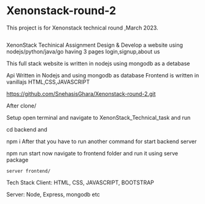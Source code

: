 # Xenonstack-round-2
This project is for Xenonstack technical round ,March 2023.

```Information
```
XenonStack Techinical Assignment Design & Develop a website using nodejs/python/java/go having 3 pages login,signup,about us

This full stack website is written in nodejs using mongodb as a detabase

Api Written in  Nodejs and using mongodb as database Frontend is written in vanillajs HTML,CSS,JAVASCRIPT

   https://github.com/SnehasisGhara/Xenonstack-round-2.git
   
After clone/

Setup
open terminal and navigate to XenonStack_Technical_task and run

  cd backend
and

  npm i 
After that you have to run another command for start backend server

  npm run start
now navigate to frontend folder and run it using serve package

    server frontend/
Tech Stack
Client: HTML, CSS, JAVASCRIPT, BOOTSTRAP

Server: Node, Express, mongodb etc

